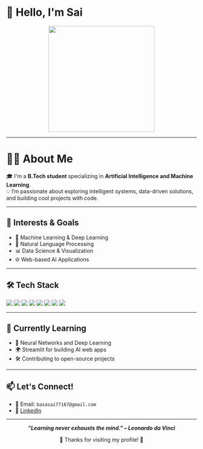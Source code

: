 # 👋 Hello, I'm Sai

<!-- Cool AI GIF -->
<p align="center">
  <img src="https://media.giphy.com/media/qgQUggAC3Pfv687qPC/giphy.gif" width="280">
</p>

---

# 👩‍💻 About Me

🎓 I'm a **B.Tech student** specializing in **Artificial Intelligence and Machine Learning**.  
💡 I’m passionate about exploring intelligent systems, data-driven solutions, and building cool projects with code.

---

## 🚀 Interests & Goals
- 🤖 Machine Learning & Deep Learning  
- 🧠 Natural Language Processing  
- 📊 Data Science & Visualization  
- 🌐 Web-based AI Applications  

---

## 🛠️ Tech Stack

<p>
  <img src="https://img.shields.io/badge/Python-3776AB?style=for-the-badge&logo=python&logoColor=white"/>
  <img src="https://img.shields.io/badge/C-00599C?style=for-the-badge&logo=c%2B%2B&logoColor=white"/>
  <img src="https://img.shields.io/badge/TensorFlow-FF6F00?style=for-the-badge&logo=TensorFlow&logoColor=white"/>
  <img src="https://img.shields.io/badge/Keras-D00000?style=for-the-badge&logo=keras&logoColor=white"/>
  <img src="https://img.shields.io/badge/Scikit--Learn-F7931E?style=for-the-badge&logo=scikit-learn&logoColor=white"/>
  <img src="https://img.shields.io/badge/Git-F05032?style=for-the-badge&logo=git&logoColor=white"/>
  <img src="https://img.shields.io/badge/Jupyter-F37626?style=for-the-badge&logo=jupyter&logoColor=white"/>
  <img src="https://img.shields.io/badge/VSCode-007ACC?style=for-the-badge&logo=visual-studio-code&logoColor=white"/>
</p>

---

## 🌱 Currently Learning
- 🧮 Neural Networks and Deep Learning  
- 🌍 Streamlit for building AI web apps  
- 🛠 Contributing to open-source projects  

---

## 📫 Let's Connect!
- 📧 Email: `basasai77167@gmail.com`  
- 💼 [LinkedIn](www.linkedin.com/in/shiridi-sai-ram-basa)

---

<p align="center">
  <b><i>“Learning never exhausts the mind.” – Leonardo da Vinci</i></b>
</p>

<p align="center">
  🌟 Thanks for visiting my profile! 🌟
</p>
